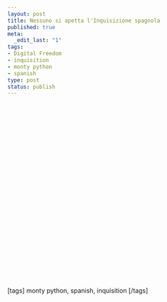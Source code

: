 ```yaml
--- 
layout: post
title: Nessuno si apetta l'Inquisizione spagnola
published: true
meta: 
  _edit_last: "1"
tags: 
- Digital Freedom
- inquisition
- monty python
- spanish
type: post
status: publish
---
```

<object width="535" height="400"><param name="movie" value="http://www.youtube.com/v/uprjmoSMJ-o&rel=1"></param><param name="wmode" value="transparent"></param><embed src="http://www.youtube.com/v/uprjmoSMJ-o&rel=1" type="application/x-shockwave-flash" wmode="transparent" width="535" height="400"></embed></object>  
  
[tags] monty python, spanish, inquisition [/tags] 
